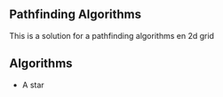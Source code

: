 ## Pathfinding Algorithms

This is a solution for a pathfinding algorithms en 2d grid

## Algorithms
- A star

